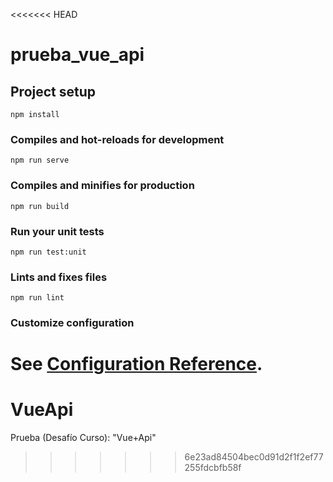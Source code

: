<<<<<<< HEAD
# prueba_vue_api

## Project setup
```
npm install
```

### Compiles and hot-reloads for development
```
npm run serve
```

### Compiles and minifies for production
```
npm run build
```

### Run your unit tests
```
npm run test:unit
```

### Lints and fixes files
```
npm run lint
```

### Customize configuration
See [Configuration Reference](https://cli.vuejs.org/config/).
=======
# VueApi
Prueba (Desafío Curso): "Vue+Api"
>>>>>>> 6e23ad84504bec0d91d2f1f2ef77255fdcbfb58f
